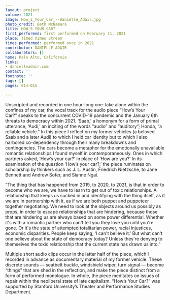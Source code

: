 ```yaml
---
layout: project
volume: 2021
image: How_s_Your_Car_--Danielle_Adair.jpg
photo_credit: Beth McNamara
title: HOW'S YOUR CAR?
first_performed: first performed on February 11, 2021
place: Timed Vimeo Stream
times_performed: performed once in 2021
contributor: DANIELLE ADAIR
collaborators: []
home: Palo Alto, California
links:
- danielleadair.com
contact: ''
footnote: ''
tags: []
pages: 014-015

---
```


Unscripted and recorded in one hour-long one-take alone within the confines of my car, the vocal track for the audio piece “How’s Your Car?” speaks to the concurrent COVID-19 pandemic and the January 6th threats to democracy within 2021. ‘Saab,’ a homonym for a form of primal utterance; ‘Audi,’ an inciting of the words “audio” and “auditory”; Honda, “a reliable vehicle.” In this piece I reflect on my former vehicles (a beloved Saab and a later Audi) to which I held car identity but to which I also harbored co-dependency through their many breakdowns and contingencies. The cars become a metaphor for the emotionally unavailable romantic relationships I found myself in contemporaneously. Ones in which partners asked, ‘How’s your car?’ in place of ‘How are you?’ In its examination of the question ‘How’s your car?,’ the piece ruminates on scholarship by thinkers such as J. L. Austin, Friedrich Nietzsche, to Jane Bennett and Andrew Sofer, and Sianne Ngai. 

“The thing that has happened from 2019, to 2020, to 2021, is that in order to become who we are, we have to learn to get out of toxic relationships. A relationship that keeps us sucked in and identifying with the thing itself, as if we are in partnership with it, as if we are both puppet and puppeteer together negotiating. We need to look at the objects around us possibly as props, in order to escape relationships that are hindering, because those that are hindering us are always based on some power differential. Whether it's with a romantic partner who can't tell you they love you until you're gone. Or it's the state of attempted totalitarian power, racial injustices, economic disparities. People keep saying, ‘I can't believe it.' But what can't one believe about the state of democracy today? Unless they're denying to themselves the toxic relationship that the current state has drawn us into.”

Multiple short audio clips occur in the latter half of the piece, which I recorded in advance as documentary material of my former vehicle. These discrete sounds — seatbelt buckle, windshield wiper, turn signal — become “things” that are shed in the reflection, and make the piece distinct from a form of performed monologue. In whole, the piece meditates on issues of repair within the neoliberal state of late capitalism. “How’s Your Car?” was supported by Stanford University’s Theater and Performance Studies Department.
